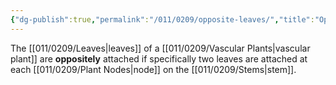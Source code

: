 ```yaml
---
{"dg-publish":true,"permalink":"/011/0209/opposite-leaves/","title":"Opposite Leaves","tags":["BIOL412","BIOL320"],"created":"2024-09-26T15:21:59.000-07:00","updated":"2025-01-24T10:49:09.828-08:00"}
---
```


The [[011/0209/Leaves\|leaves]] of a [[011/0209/Vascular Plants\|vascular plant]] are **oppositely** attached if specifically two leaves are attached at each [[011/0209/Plant Nodes\|node]] on the [[011/0209/Stems\|stem]].